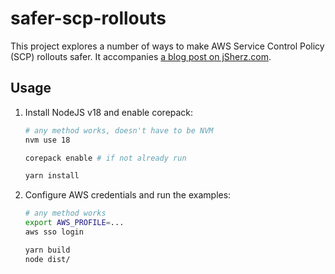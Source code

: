 # safer-scp-rollouts

This project explores a number of ways to make AWS Service Control Policy (SCP)
rollouts safer. It accompanies [a blog post on jSherz.com].

[a blog post on jSherz.com]: https://jsherz.com

## Usage

1. Install NodeJS v18 and enable corepack:

    ```bash
    # any method works, doesn't have to be NVM
    nvm use 18
    
    corepack enable # if not already run
    
    yarn install
    ```

2. Configure AWS credentials and run the examples:

    ```bash
    # any method works
    export AWS_PROFILE=...
    aws sso login

    yarn build
    node dist/
    ```
